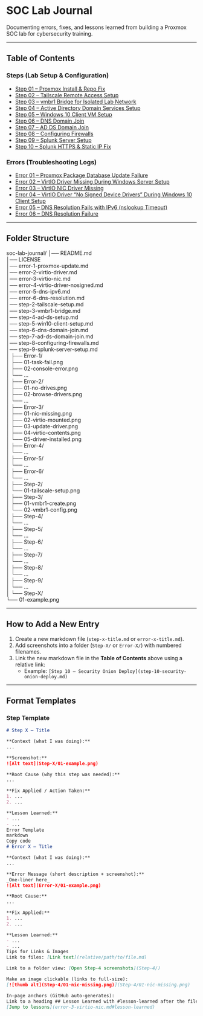 # SOC Lab Journal

Documenting errors, fixes, and lessons learned from building a Proxmox SOC lab for cybersecurity training.

---

## Table of Contents

### Steps (Lab Setup & Configuration)
- [Step 01 – Proxmox Install & Repo Fix](error-01-proxmox-update.md)
- [Step 02 – Tailscale Remote Access Setup](step-02-tailscale-setup.md)
- [Step 03 – vmbr1 Bridge for Isolated Lab Network](step-03-vmbr1-bridge.md)
- [Step 04 – Active Directory Domain Services Setup](step-04-ad-ds-setup.md)
- [Step 05 – Windows 10 Client VM Setup](step-05-win10-client-setup.md)
- [Step 06 – DNS Domain Join](step-06-dns-domain-join.md)
- [Step 07 – AD DS Domain Join](step-07-ad-ds-domain-join.md)
- [Step 08 – Configuring Firewalls](step-08-configuring-firewalls.md)
- [Step 09 – Splunk Server Setup](step-09-splunk-server-setup.md)
- [Step 10 – Splunk HTTPS & Static IP Fix](step-10-splunk-https-static-ip.md)
### Errors (Troubleshooting Logs)
- [Error 01 – Proxmox Package Database Update Failure](error-01-proxmox-update.md)
- [Error 02 – VirtIO Driver Missing During Windows Server Setup](error-02-virtio-driver.md)
- [Error 03 – VirtIO NIC Driver Missing](error-03-virtio-nic.md)
- [Error 04 – VirtIO Driver “No Signed Device Drivers” During Windows 10 Client Setup](error-04-virtio-driver-nosigned.md)
- [Error 05 – DNS Resolution Fails with IPv6 (nslookup Timeout)](error-05-dns-ipv6.md)
- [Error 06 – DNS Resolution Failure](error-06-dns-resolution.md)

---

## Folder Structure

soc-lab-journal/
│── README.md  
│── LICENSE  
│── error-1-proxmox-update.md  
│── error-2-virtio-driver.md  
│── error-3-virtio-nic.md  
│── error-4-virtio-driver-nosigned.md  
│── error-5-dns-ipv6.md  
│── error-6-dns-resolution.md  
│── step-2-tailscale-setup.md  
│── step-3-vmbr1-bridge.md  
│── step-4-ad-ds-setup.md  
│── step-5-win10-client-setup.md  
│── step-6-dns-domain-join.md  
│── step-7-ad-ds-domain-join.md  
│── step-8-configuring-firewalls.md  
│── step-9-splunk-server-setup.md  
│
├── Error-1/  
│   ├── 01-task-fail.png  
│   ├── 02-console-error.png  
│   └── ...  
│
├── Error-2/  
│   ├── 01-no-drives.png  
│   ├── 02-browse-drivers.png  
│   └── ...  
│
├── Error-3/  
│   ├── 01-nic-missing.png  
│   ├── 02-virtio-mounted.png  
│   ├── 03-update-driver.png  
│   ├── 04-virtio-contents.png  
│   └── 05-driver-installed.png  
│
├── Error-4/  
│   └── ...  
│
├── Error-5/  
│   └── ...  
│
├── Error-6/  
│   └── ...  
│
├── Step-2/  
│   └── 01-tailscale-setup.png  
│
├── Step-3/  
│   ├── 01-vmbr1-create.png  
│   └── 02-vmbr1-config.png  
│
├── Step-4/  
│   └── ...  
│
├── Step-5/  
│   └── ...  
│
├── Step-6/  
│   └── ...  
│
├── Step-7/  
│   └── ...  
│
├── Step-8/  
│   └── ...  
│
├── Step-9/  
│   └── ...  
│
└── Step-X/  
    └── 01-example.png  

---

## How to Add a New Entry

1. Create a new markdown file (`step-x-title.md` or `error-x-title.md`).  
2. Add screenshots into a folder (`Step-X/` or `Error-X/`) with numbered filenames.  
3. Link the new markdown file in the **Table of Contents** above using a relative link:  
   - Example: `[Step 10 – Security Onion Deploy](step-10-security-onion-deploy.md)`

---

## Format Templates

### Step Template
```markdown
# Step X – Title

**Context (what I was doing):**
...

**Screenshot:**
![Alt text](Step-X/01-example.png)

**Root Cause (why this step was needed):**
...

**Fix Applied / Action Taken:**
1. ...
2. ...

**Lesson Learned:**
- ...
- ...
Error Template
markdown
Copy code
# Error X – Title

**Context (what I was doing):**
...

**Error Message (short description + screenshot):**
_One-liner here_  
![Alt text](Error-X/01-example.png)

**Root Cause:**
...

**Fix Applied:**
1. ...
2. ...

**Lesson Learned:**
- ...
- ...
Tips for Links & Images
Link to files: [Link text](relative/path/to/file.md)

Link to a folder view: [Open Step-4 screenshots](Step-4/)

Make an image clickable (links to full-size):
[![thumb alt](Step-4/01-nic-missing.png)](Step-4/01-nic-missing.png)

In-page anchors (GitHub auto-generates):
Link to a heading ## Lesson Learned with #lesson-learned after the file, e.g.
[Jump to lessons](error-3-virtio-nic.md#lesson-learned)


